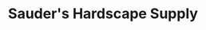 ---
title: "Sauder's Hardscape Supply"
url: /new-holland/sauders-hardscape-supply/
shop: Allgemein
---